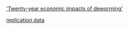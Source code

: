 ['Twenty-year economic impacts of deworming'](https://www.pnas.org/content/118/14/e2023185118)

[replication data](https://dataverse.harvard.edu/dataset.xhtml?persistentId=doi:10.7910/DVN/TTYMHI)
